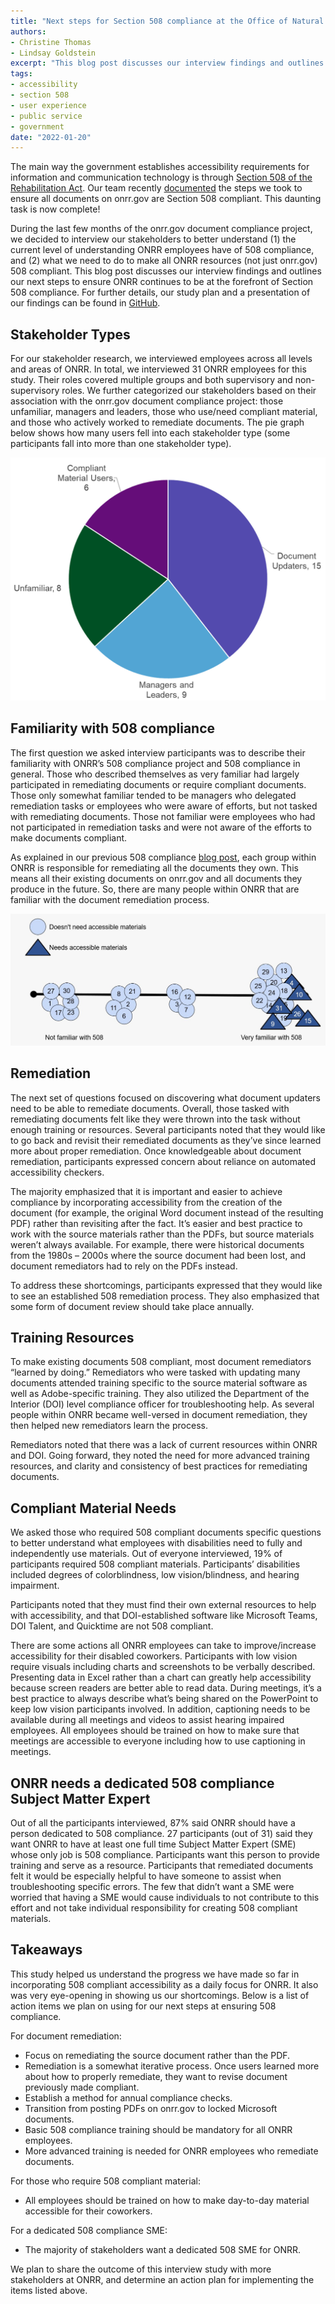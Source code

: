 ```yaml
---
title: "Next steps for Section 508 compliance at the Office of Natural Resources Revenue: stakeholder interview findings"
authors:
- Christine Thomas
- Lindsay Goldstein
excerpt: "This blog post discusses our interview findings and outlines our next steps to ensure ONRR continues to be at the forefront of Section 508 compliance."
tags:
- accessibility
- section 508
- user experience
- public service
- government
date: "2022-01-20"
---
```


 The main way the government establishes accessibility requirements for information and communication technology is through [Section 508 of the Rehabilitation Act](https://www.access-board.gov/law/ra.html). Our team recently [documented](./accessibility/) the steps we took to ensure all documents on onrr.gov are Section 508 compliant. This daunting task is now complete!

During the last few months of the onrr.gov document compliance project, we decided to interview our stakeholders to better understand (1) the current level of understanding ONRR employees have of 508 compliance, and (2) what we need to do to make all ONRR resources (not just onrr.gov) 508 compliant. This blog post discusses our interview findings and outlines our next steps to ensure ONRR continues to be at the forefront of Section 508 compliance. For further details, our study plan and a presentation of our findings can be found in [GitHub](https://github.com/ONRR/research/tree/master/onnr-dot-gov-research/09_508_Study).

## Stakeholder Types

For our stakeholder research, we interviewed employees across all levels and areas of ONRR. In total, we interviewed 31 ONRR employees for this study. Their roles covered multiple groups and both supervisory and non-supervisory roles. We further categorized our stakeholders based on their association with the onrr.gov document compliance project: those unfamiliar, managers and leaders, those who use/need compliant material, and those who actively worked to remediate documents. The pie graph below shows how many users fell into each stakeholder type (some participants fall into more than one stakeholder type).

![Pie chart showing stakeholder types. Stakeholders included 15 document updaters, 9 managers and leaders, 8 unfamiliar with 508 compliance, and 6 compliant material users.](./piegraph.png)

## Familiarity with 508 compliance

The first question we asked interview participants was to describe their familiarity with ONRR’s 508 compliance project and 508 compliance in general. Those who described themselves as very familiar had largely participated in remediating documents or require compliant documents. Those only somewhat familiar tended to be managers who delegated remediation tasks or employees who were aware of efforts, but not tasked with remediating documents. Those not familiar were employees who had not participated in remediation tasks and were not aware of the efforts to make documents compliant.

As explained in our previous 508 compliance [blog post](./accessibility/), each group within ONRR is responsible for remediating all the documents they own. This means all their existing documents on onrr.gov and all documents they produce in the future. So, there are many people within ONRR that are familiar with the document remediation process.

![Circles indicate that the participant doesn't need accessible materials. Triangles indicate that the participant does need accessible materials. Axis for participants to indicate how familiar they are with 508 compliance. Line with "not familiar with 508" on the left and "very familiar with 508 on the right."](./familiarity.jpg)

## Remediation

The next set of questions focused on discovering what document updaters need to be able to remediate documents. Overall, those tasked with remediating documents felt like they were thrown into the task without enough training or resources. Several participants noted that they would like to go back and revisit their remediated documents as they’ve since learned more about proper remediation. Once knowledgeable about document remediation, participants expressed concern about reliance on automated accessibility checkers.

The majority emphasized that it is important and easier to achieve compliance by incorporating accessibility from the creation of the document (for example, the original Word document instead of the resulting PDF) rather than revisiting after the fact. It’s easier and best practice to work with the source materials rather than the PDFs, but source materials weren’t always available. For example, there were historical documents from the 1980s – 2000s where the source document had been lost, and document remediators had to rely on the PDFs instead.

To address these shortcomings, participants expressed that they would like to see an established 508 remediation process. They also emphasized that some form of document review should take place annually.

## Training Resources

To make existing documents 508 compliant, most document remediators “learned by doing.” Remediators who were tasked with updating many documents attended training specific to the source material software as well as Adobe-specific training. They also utilized the Department of the Interior (DOI) level compliance officer for troubleshooting help. As several people within ONRR became well-versed in document remediation, they then helped new remediators learn the process.

Remediators noted that there was a lack of current resources within ONRR and DOI. Going forward, they noted the need for more advanced training resources, and clarity and consistency of best practices for remediating documents.

## Compliant Material Needs

We asked those who required 508 compliant documents specific questions to better understand what employees with disabilities need to fully and independently use materials. Out of everyone interviewed, 19% of participants required 508 compliant materials. Participants’ disabilities included degrees of colorblindness, low vision/blindness, and hearing impairment.

Participants noted that they must find their own external resources to help with accessibility, and that DOI-established software like Microsoft Teams, DOI Talent, and Quicktime are not 508 compliant.

There are some actions all ONRR employees can take to improve/increase accessibility for their disabled coworkers. Participants with low vision require visuals including charts and screenshots to be verbally described. Presenting data in Excel rather than a chart can greatly help accessibility because screen readers are better able to read data. During meetings, it’s a best practice to always describe what’s being shared on the PowerPoint to keep low vision participants involved. In addition, captioning needs to be available during all meetings and videos to assist hearing impaired employees. All employees should be trained on how to make sure that meetings are accessible to everyone including how to use captioning in meetings.

## ONRR needs a dedicated 508 compliance Subject Matter Expert

Out of all the participants interviewed, 87% said ONRR should have a person dedicated to 508 compliance. 27 participants (out of 31) said they want ONRR to have at least one full time Subject Matter Expert (SME) whose only job is 508 compliance. Participants want this person to provide training and serve as a resource. Participants that remediated documents felt it would be especially helpful to have someone to assist when troubleshooting specific errors. The few that didn’t want a SME were worried that having a SME would cause individuals to not contribute to this effort and not take individual responsibility for creating 508 compliant materials.

## Takeaways

This study helped us understand the progress we have made so far in incorporating 508 compliant accessibility as a daily focus for ONRR. It also was very eye-opening in showing us our shortcomings. Below is a list of action items we plan on using for our next steps at ensuring 508 compliance.

For document remediation:
-	Focus on remediating the source document rather than the PDF.
-	Remediation is a somewhat iterative process. Once users learned more about how to properly remediate, they want to revise document previously made compliant.
-	Establish a method for annual compliance checks.
-	Transition from posting PDFs on onrr.gov to locked Microsoft documents.
-	Basic 508 compliance training should be mandatory for all ONRR employees.
-	More advanced training is needed for ONRR employees who remediate documents.

For those who require 508 compliant material:
-	All employees should be trained on how to make day-to-day material accessible for their coworkers.

For a dedicated 508 compliance SME:
-	The majority of stakeholders want a dedicated 508 SME for ONRR.

We plan to share the outcome of this interview study with more stakeholders at ONRR, and determine an action plan for implementing the items listed above.
